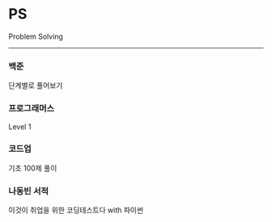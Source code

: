 # PS
Problem Solving

---

### 백준
단계별로 풀어보기
### 프로그래머스
Level 1
### 코드업
기초 100제 풀이
### 나동빈 서적
이것이 취업을 위한 코딩테스트다 with 파이썬

